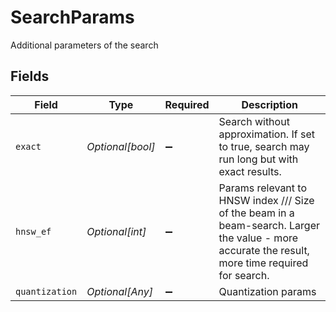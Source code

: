 # SearchParams

Additional parameters of the search


## Fields

| Field                                                                                                                                            | Type                                                                                                                                             | Required                                                                                                                                         | Description                                                                                                                                      |
| ------------------------------------------------------------------------------------------------------------------------------------------------ | ------------------------------------------------------------------------------------------------------------------------------------------------ | ------------------------------------------------------------------------------------------------------------------------------------------------ | ------------------------------------------------------------------------------------------------------------------------------------------------ |
| `exact`                                                                                                                                          | *Optional[bool]*                                                                                                                                 | :heavy_minus_sign:                                                                                                                               | Search without approximation. If set to true, search may run long but with exact results.                                                        |
| `hnsw_ef`                                                                                                                                        | *Optional[int]*                                                                                                                                  | :heavy_minus_sign:                                                                                                                               | Params relevant to HNSW index /// Size of the beam in a beam-search. Larger the value - more accurate the result, more time required for search. |
| `quantization`                                                                                                                                   | *Optional[Any]*                                                                                                                                  | :heavy_minus_sign:                                                                                                                               | Quantization params                                                                                                                              |